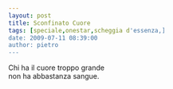 ```yaml
---
layout: post
title: Sconfinato Cuore
tags: [speciale,onestar,scheggia d'essenza,]
date: 2009-07-11 08:39:00
author: pietro
---
```

Chi ha il cuore troppo grande<br/>non ha abbastanza sangue.
